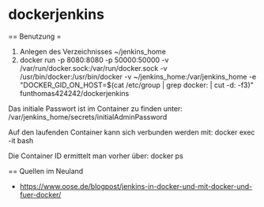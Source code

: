 # dockerjenkins


== Benutzung =

1. Anlegen des Verzeichnisses ~/jenkins_home
2. docker run -p 8080:8080 -p 50000:50000 -v /var/run/docker.sock:/var/run/docker.sock -v /usr/bin/docker:/usr/bin/docker -v ~/jenkins_home:/var/jenkins_home -e "DOCKER_GID_ON_HOST=$(cat /etc/group | grep docker: | cut -d: -f3)" funthomas424242/dockerjenkins

Das initiale Passwort ist im Container zu finden unter:
/var/jenkins_home/secrets/initialAdminPassword

Auf den laufenden Container kann sich verbunden werden mit:
docker exec -it <containerID> bash

Die Container ID ermittelt man vorher über:
docker ps



== Quellen im Neuland

* https://www.oose.de/blogpost/jenkins-in-docker-und-mit-docker-und-fuer-docker/
